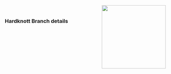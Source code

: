 <img src="https://www.linaro.org/assets/images/projects/yocto-project.png" width="200" align="right">

<br>

### Hardknott Branch details

